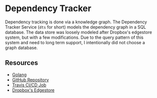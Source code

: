 # Dependency Tracker

Dependency tracking is done via a knowledge graph.
The Dependency Tracker Service (`dts` for short) models the dependency graph in a SQL database.
The data store was loosely modeled after Dropbox's edgestore system, but with a few modifications.
Due to the query pattern of this system and need to long term support, I intentionally did not choose a graph database.

## Resources

* [Golang](https://golang.org/)
* [GitHub Repository](https://github.com/deps-cloud/dts)
* [Travis CI/CD Job](https://travis-ci.com/deps-cloud/dts)
* [Dropbox's Edgestore](https://www.youtube.com/watch?v=VZ-zJEWi-Vo)
